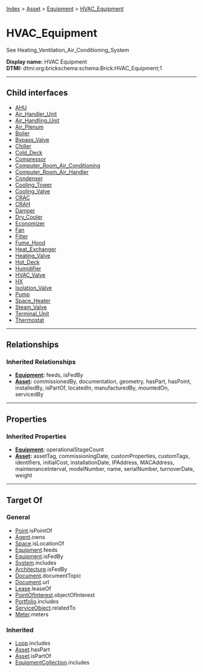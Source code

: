 [Index](../../../index.md) > [Asset](../../Asset.md) > [Equipment](../Equipment.md) > [HVAC_Equipment](#)
# HVAC_Equipment

See Heating_Ventilation_Air_Conditioning_System


**Display name:** HVAC Equipment<br />
**DTMI:** dtmi:org:brickschema:schema:Brick:HVAC_Equipment;1

---

## Child interfaces
* [AHU](AHU/AHU.md)
* [Air_Handler_Unit](Air_Handler_Unit.md)
* [Air_Handling_Unit](Air_Handling_Unit.md)
* [Air_Plenum](Air_Plenum/Air_Plenum.md)
* [Boiler](../Water_Heater/Boiler/Boiler.md)
* [Bypass_Valve](Bypass_Valve/Bypass_Valve.md)
* [Chiller](Chiller/Chiller.md)
* [Cold_Deck](Cold_Deck.md)
* [Compressor](Compressor.md)
* [Computer_Room_Air_Conditioning](Computer_Room_Air_Conditioning.md)
* [Computer_Room_Air_Handler](Computer_Room_Air_Handler.md)
* [Condenser](Condenser.md)
* [Cooling_Tower](Cooling_Tower.md)
* [Cooling_Valve](Cooling_Valve.md)
* [CRAC](CRAC/CRAC.md)
* [CRAH](CRAH.md)
* [Damper](Damper/Damper.md)
* [Dry_Cooler](Dry_Cooler.md)
* [Economizer](Economizer.md)
* [Fan](Fan/Fan.md)
* [Filter](Filter/Filter.md)
* [Fume_Hood](Fume_Hood.md)
* [Heat_Exchanger](Heat_Exchanger/Heat_Exchanger.md)
* [Heating_Valve](Heating_Valve/Heating_Valve.md)
* [Hot_Deck](Hot_Deck.md)
* [Humidifier](Humidifier.md)
* [HVAC_Valve](../Valve/HVAC-/HVAC_Valve.md)
* [HX](HX.md)
* [Isolation_Valve](Isolation_Valve/Isolation_Valve.md)
* [Pump](Pump/Pump.md)
* [Space_Heater](Space_Heater.md)
* [Steam_Valve](Steam_Valve.md)
* [Terminal_Unit](Terminal_Unit/Terminal_Unit.md)
* [Thermostat](Thermostat.md)

---

## Relationships

### Inherited Relationships
* **[Equipment](../Equipment.md):** feeds, isFedBy
* **[Asset](../../Asset.md):** commissionedBy, documentation, geometry, hasPart, hasPoint, installedBy, isPartOf, locatedIn, manufacturedBy, mountedOn, servicedBy

---

## Properties

### Inherited Properties
* **[Equipment](../Equipment.md):** operationalStageCount
* **[Asset](../../Asset.md):** assetTag, commissioningDate, customProperties, customTags, identifiers, initialCost, installationDate, IPAddress, MACAddress, maintenanceInterval, modelNumber, name, serialNumber, turnoverDate, weight

---

## Target Of
### General
* [Point](../../../Point/Point.md).isPointOf
* [Agent](../../../Agent/Agent.md).owns
* [Space](../../../Space/Space.md).isLocationOf
* [Equipment](../Equipment.md).feeds
* [Equipment](../Equipment.md).isFedBy
* [System](../../../Collection/System/System.md).includes
* [Architecture](../../../Space/Architecture/Architecture.md).isFedBy
* [Document](../../../Information/Document/Document.md).documentTopic
* [Document](../../../Information/Document/Document.md).url
* [Lease](../../../Event/Lease.md).leaseOf
* [PointOfInterest](../../../Information/PointOfInterest.md).objectOfInterest
* [Portfolio](../../../Collection/Portfolio.md).includes
* [ServiceObject](../../../Information/ServiceObject/ServiceObject.md).relatedTo
* [Meter](../Meter/Meter.md).meters
### Inherited
* [Loop](../../../Collection/Loop/Loop.md).includes
* [Asset](../../Asset.md).hasPart
* [Asset](../../Asset.md).isPartOf
* [EquipmentCollection](../../../Collection/Equipment-.md).includes
